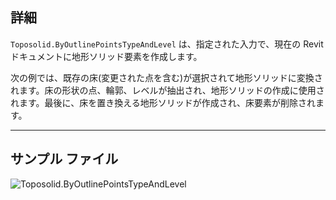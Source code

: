 ## 詳細
`Toposolid.ByOutlinePointsTypeAndLevel` は、指定された入力で、現在の Revit ドキュメントに地形ソリッド要素を作成します。

次の例では、既存の床(変更された点を含む)が選択されて地形ソリッドに変換されます。床の形状の点、輪郭、レベルが抽出され、地形ソリッドの作成に使用されます。最後に、床を置き換える地形ソリッドが作成され、床要素が削除されます。
___
## サンプル ファイル

![Toposolid.ByOutlinePointsTypeAndLevel](./Revit.Elements.Toposolid.ByOutlinePointsTypeAndLevel_img.jpg)
